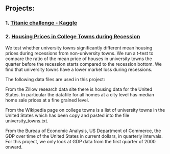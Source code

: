 ## Projects:
### 1. [Titanic challenge - Kaggle](https://github.com/sanuann/Data-Science-with-Python/blob/master/src/Titanic%20Challenge.ipynb)
### 2. [Housing Prices in College Towns during Recession](https://github.com/sanuann/Data-Science-with-Python/blob/master/src/Housing%20Prices.ipynb)
We test whether university towns significantly different mean housing prices during recessions from non-university towns. We run a t-test to compare the ratio of the mean price of houses in university towns the quarter before the recession starts compared to the recession bottom. We find that university towns have a lower market loss during recessions.

The following data files are used in this project:

From the Zillow research data site there is housing data for the United States. In particular the datafile for all homes at a city level has median home sale prices at a fine grained level.

From the Wikipedia page on college towns is a list of university towns in the United States which has been copy and pasted into the file university_towns.txt.

From the Bureau of Economic Analysis, US Department of Commerce, the GDP over time of the United States in current dollars, in quarterly intervals. For this project, we only look at GDP data from the first quarter of 2000 onward.
